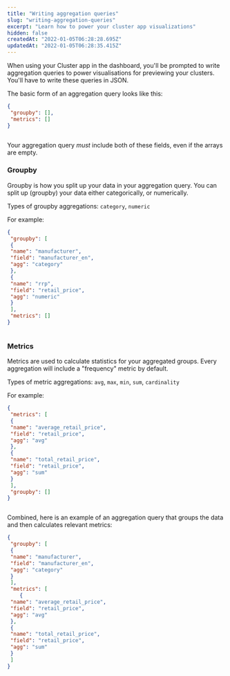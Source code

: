 ```yaml
---
title: "Writing aggregation queries"
slug: "writing-aggregation-queries"
excerpt: "Learn how to power your cluster app visualizations"
hidden: false
createdAt: "2022-01-05T06:28:28.695Z"
updatedAt: "2022-01-05T06:28:35.415Z"
---
```

When using your Cluster app in the dashboard, you'll be prompted to write aggregation queries to power visualisations for previewing your clusters. You'll have to write these queries in JSON.

The basic form of an aggregation query looks like this:
```json Python (SDK)
{
 "groupby": [],
 "metrics": []
}
```
```json
```
Your aggregation query *must* include both of these fields, even if the arrays are empty.

### Groupby

Groupby is how you split up your data in your aggregation query. You can split up (groupby) your data either categorically, or numerically.

Types of groupby aggregations: `category`, `numeric`

For example:
```json Python (SDK)
{
 "groupby": [
 {
 "name": "manufacturer",
 "field": "manufacturer_en",
 "agg": "category"
 },
 {
 "name": "rrp",
 "field": "retail_price",
 "agg": "numeric"
 }
 ],
 "metrics": []
}
```
```json
```
### Metrics

Metrics are used to calculate statistics for your aggregated groups. Every aggregation will include a "frequency" metric by default.

Types of metric aggregations: `avg`, `max`, `min`, `sum`, `cardinality`

For example:
```json Python (SDK)
{
 "metrics": [
 {
 "name": "average_retail_price",
 "field": "retail_price",
 "agg": "avg"
 },
 {
 "name": "total_retail_price",
 "field": "retail_price",
 "agg": "sum"
 }
 ],
 "groupby": []
}
```
```json
```
Combined, here is an example of an aggregation query that groups the data and then calculates relevant metrics:
```json Python (SDK)
{
 "groupby": [
 {
 "name": "manufacturer",
 "field": "manufacturer_en",
 "agg": "category"
 }
 ],
 "metrics": [
 	{
 "name": "average_retail_price",
 "field": "retail_price",
 "agg": "avg"
 },
 {
 "name": "total_retail_price",
 "field": "retail_price",
 "agg": "sum"
 }
 ]
}
```
```json
```

